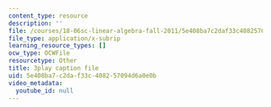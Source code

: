 ```yaml
---
content_type: resource
description: ''
file: /courses/18-06sc-linear-algebra-fall-2011/5e408ba7c2daf33c408257094d6a0e0b_M0Sa8fLOajA.srt
file_type: application/x-subrip
learning_resource_types: []
ocw_type: OCWFile
resourcetype: Other
title: 3play caption file
uid: 5e408ba7-c2da-f33c-4082-57094d6a0e0b
video_metadata:
  youtube_id: null
---
```

